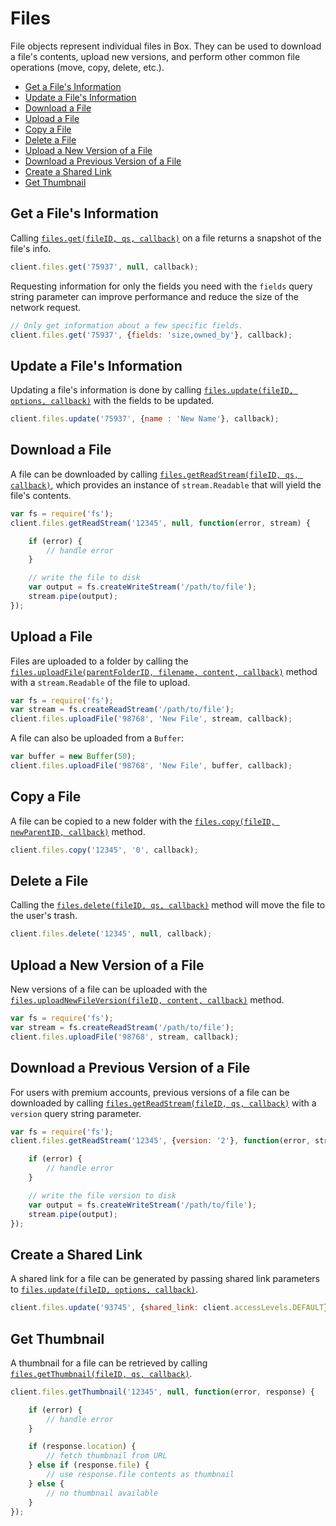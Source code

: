 Files
=====

File objects represent individual files in Box. They can be used to download a
file's contents, upload new versions, and perform other common file operations
(move, copy, delete, etc.).

* [Get a File's Information](#get-a-files-information)
* [Update a File's Information](#update-a-files-information)
* [Download a File](#download-a-file)
* [Upload a File](#upload-a-file)
* [Copy a File](#copy-a-file)
* [Delete a File](#delete-a-file)
* [Upload a New Version of a File](#upload-a-new-version-of-a-file)
* [Download a Previous Version of a File](#download-a-previous-version-of-a-file)
* [Create a Shared Link](#create-a-shared-link)
* [Get Thumbnail](#get-thumbnail)

Get a File's Information
------------------------

Calling
[`files.get(fileID, qs, callback)`](http://opensource.box.com/box-node-sdk/Files.html#get)
on a file returns a snapshot of the file's info.

```js
client.files.get('75937', null, callback);
```

Requesting information for only the fields you need with the `fields` query
string parameter can improve performance and reduce the size of the network
request.

```js
// Only get information about a few specific fields.
client.files.get('75937', {fields: 'size,owned_by'}, callback);
```

Update a File's Information
---------------------------

Updating a file's information is done by calling
[`files.update(fileID, options, callback)`](http://opensource.box.com/box-node-sdk/Files.html#update)
with the fields to be updated.

```js
client.files.update('75937', {name : 'New Name'}, callback);
```

Download a File
---------------

A file can be downloaded by calling
[`files.getReadStream(fileID, qs, callback)`](http://opensource.box.com/box-node-sdk/Files.html#getReadStream),
which provides an instance of `stream.Readable` that will yield the file's contents.

```js
var fs = require('fs');
client.files.getReadStream('12345', null, function(error, stream) {

	if (error) {
		// handle error
	}

	// write the file to disk
	var output = fs.createWriteStream('/path/to/file');
	stream.pipe(output);
});
```

Upload a File
-------------

Files are uploaded to a folder by calling the
[`files.uploadFile(parentFolderID, filename, content, callback)`](http://opensource.box.com/box-node-sdk/Files.html#uploadFile)
method with a `stream.Readable` of the file to upload.

```js
var fs = require('fs');
var stream = fs.createReadStream('/path/to/file');
client.files.uploadFile('98768', 'New File', stream, callback);
```

A file can also be uploaded from a `Buffer`:

```js
var buffer = new Buffer(50);
client.files.uploadFile('98768', 'New File', buffer, callback);
```

Copy a File
-----------

A file can be copied to a new folder with the
[`files.copy(fileID, newParentID, callback)`](http://opensource.box.com/box-node-sdk/Files.html#copy)
method.

```js
client.files.copy('12345', '0', callback);
```

Delete a File
-------------

Calling the
[`files.delete(fileID, qs, callback)`](http://opensource.box.com/box-node-sdk/Files.html#delete)
method will move the file to the user's trash.

```js
client.files.delete('12345', null, callback);
```

Upload a New Version of a File
------------------------------

New versions of a file can be uploaded with the
[`files.uploadNewFileVersion(fileID, content, callback)`](http://opensource.box.com/box-node-sdk/Files.html#uploadNewFileVersion) method.

```js
var fs = require('fs');
var stream = fs.createReadStream('/path/to/file');
client.files.uploadFile('98768', stream, callback);
```

Download a Previous Version of a File
-------------------------------------

For users with premium accounts, previous versions of a file can be downloaded
by calling
[`files.getReadStream(fileID, qs, callback)`](http://opensource.box.com/box-node-sdk/Files.html#getReadStream)
with a `version` query string parameter.

```js
var fs = require('fs');
client.files.getReadStream('12345', {version: '2'}, function(error, stream) {

	if (error) {
		// handle error
	}

	// write the file version to disk
	var output = fs.createWriteStream('/path/to/file');
	stream.pipe(output);
});
```

Create a Shared Link
--------------------

A shared link for a file can be generated by passing shared link parameters to
[`files.update(fileID, options, callback)`](http://opensource.box.com/box-node-sdk/Files.html#update).

```js
client.files.update('93745', {shared_link: client.accessLevels.DEFAULT}, callback)
```

Get Thumbnail
-------------

A thumbnail for a file can be retrieved by calling
[`files.getThumbnail(fileID, qs, callback)`]((http://opensource.box.com/box-node-sdk/Files.html#getThumbnail)).

```js
client.files.getThumbnail('12345', null, function(error, response) {

	if (error) {
		// handle error
	}

	if (response.location) {
		// fetch thumbnail from URL
	} else if (response.file) {
		// use response.file contents as thumbnail
	} else {
		// no thumbnail available
	}
});
```

